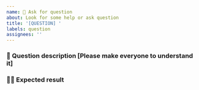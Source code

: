 ```yaml
---
name: 🙋 Ask for question
about: Look for some help or ask question
title: '[QUESTION] '
labels: question
assignees: ''
---
```


### 🤔 Question description [Please make everyone to understand it]

### 🧑‍💻 Expected result

